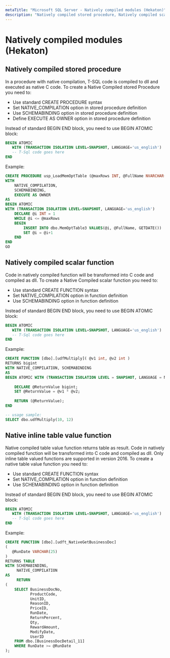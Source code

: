 ```yaml
---
metaTitle: "Microsoft SQL Server - Natively compiled modules (Hekaton)"
description: "Natively compiled stored procedure, Natively compiled scalar function, Native inline table value function"
---
```


# Natively compiled modules (Hekaton)



## Natively compiled stored procedure


In a procedure with native compilation, T-SQL code is compiled to dll and executed as native C code. To create a Native Compiled stored Procedure you need to:

- Use standard CREATE PROCEDURE syntax
- Set NATIVE_COMPILATION option in stored procedure definition
- Use SCHEMABINDING option in stored procedure definition
- Define EXECUTE AS OWNER option in stored procedure definition

Instead of standard BEGIN END block, you need to use BEGIN ATOMIC block:

```sql
BEGIN ATOMIC
   WITH (TRANSACTION ISOLATION LEVEL=SNAPSHOT, LANGUAGE='us_english')
   -- T-Sql code goes here
END

```

Example:

```sql
CREATE PROCEDURE usp_LoadMemOptTable (@maxRows INT, @FullName NVARCHAR(200))
WITH
    NATIVE_COMPILATION, 
    SCHEMABINDING, 
    EXECUTE AS OWNER
AS
BEGIN ATOMIC
WITH (TRANSACTION ISOLATION LEVEL=SNAPSHOT, LANGUAGE='us_english')
    DECLARE @i INT = 1
    WHILE @i <= @maxRows
    BEGIN
        INSERT INTO dbo.MemOptTable3 VALUES(@i, @FullName, GETDATE())
        SET @i = @i+1
    END
END
GO

```



## Natively compiled scalar function


Code in natively compiled function will be transformed into C code and compiled as dll. To create a Native Compiled scalar function you need to:

- Use standard CREATE FUNCTION syntax
- Set NATIVE_COMPILATION option in function definition
- Use SCHEMABINDING option in function definition

Instead of standard BEGIN END block, you need to use BEGIN ATOMIC block:

```sql
BEGIN ATOMIC
   WITH (TRANSACTION ISOLATION LEVEL=SNAPSHOT, LANGUAGE='us_english')
   -- T-Sql code goes here
END

```

Example:

```sql
CREATE FUNCTION [dbo].[udfMultiply]( @v1 int, @v2 int )   
RETURNS bigint 
WITH NATIVE_COMPILATION, SCHEMABINDING  
AS   
BEGIN ATOMIC WITH (TRANSACTION ISOLATION LEVEL = SNAPSHOT, LANGUAGE = N'English')  
  
    DECLARE @ReturnValue bigint;  
    SET @ReturnValue = @v1 * @v2;         
  
    RETURN (@ReturnValue);    
END 

-- usage sample:
SELECT dbo.udfMultiply(10, 12)

```



## Native inline table value function


Native compiled table value function returns table as result. Code in natively compiled function will be transformed into C code and compiled as dll.  Only inline table valued functions are supported in version 2016. To create a native table value function you need to:

- Use standard CREATE FUNCTION syntax
- Set NATIVE_COMPILATION option in function definition
- Use SCHEMABINDING option in function definition

Instead of standard BEGIN END block, you need to use BEGIN ATOMIC block:

```sql
BEGIN ATOMIC
   WITH (TRANSACTION ISOLATION LEVEL=SNAPSHOT, LANGUAGE='us_english')
   -- T-Sql code goes here
END

```

Example:

```sql
CREATE FUNCTION [dbo].[udft_NativeGetBusinessDoc]
(
   @RunDate VARCHAR(25)
)
RETURNS TABLE
WITH SCHEMABINDING,
     NATIVE_COMPILATION
AS
     RETURN
(
    SELECT BusinessDocNo,
           ProductCode,
           UnitID,               
           ReasonID,
           PriceID,
           RunDate,
           ReturnPercent,
           Qty,
           RewardAmount,
           ModifyDate,
           UserID
    FROM dbo.[BusinessDocDetail_11]
    WHERE RunDate >= @RunDate
);

```


